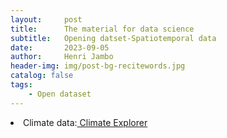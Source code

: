 ```yaml
---
layout:     post
title:      The material for data science
subtitle:   Opening datset-Spatiotemporal data
date:       2023-09-05
author:     Henri Jambo
header-img: img/post-bg-recitewords.jpg
catalog: false
tags:
    - Open dataset
---
```


<ur> 

<li> Climate data:<a href =“https://climexp.knmi.nl/start.cgi?id=51e9b9c2ffa5bf2a83a469eba86afa0f”> Climate Explorer</a>  </li>

    
</ur>
